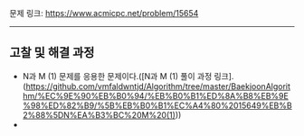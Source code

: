 문제 링크: https://www.acmicpc.net/problem/15654
- - -
## 고찰 및 해결 과정
- N과 M (1) 문제를 응용한 문제이다.([N과 M (1) 풀이 과정 링크].(https://github.com/vmfaldwntjd/Algorithm/tree/master/BaekjoonAlgorithm/%EC%9E%90%EB%B0%94/%EB%B0%B1%ED%8A%B8%EB%9E%98%ED%82%B9/%5B%EB%B0%B1%EC%A4%80%2015649%EB%B2%88%5DN%EA%B3%BC%20M%20(1)))  
- 